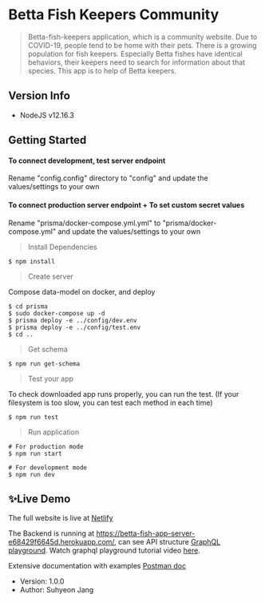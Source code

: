 # Betta Fish Keepers Community

> Betta-fish-keepers application, which is a community website. Due to COVID-19, people tend to be home with their pets. There is a growing population for fish keepers. Especially Betta fishes have identical behaviors, their keepers need to search for information about that species. This app is to help of Betta keepers.

## Version Info

- NodeJS v12.16.3

## Getting Started

#### To connect development, test server endpoint

Rename "config.config" directory to "config" and update the values/settings to your own

#### To connect production server endpoint + To set custom secret values

Rename "prisma/docker-compose.yml.yml" to "prisma/docker-compose.yml" and update the values/settings to your own

> Install Dependencies

```
$ npm install
```

> Create server

Compose data-model on docker, and deploy

```
$ cd prisma
$ sudo docker-compose up -d
$ prisma deploy -e ../config/dev.env
$ prisma deploy -e ../config/test.env
$ cd ..
```

> Get schema

```
$ npm run get-schema
```

> Test your app

To check downloaded app runs properly, you can run the test.
(If your filesystem is too slow, you can test each method in each time)

```
$ npm run test
```

> Run application

```
# For production mode
$ npm run start

# For development mode
$ npm run dev
```

## ✨Live Demo

The full website is live at [Netlify](https://betta-fish-community.netlify.app/)

The Backend is running at https://betta-fish-app-server-e68429f6645d.herokuapp.com/, can see API structure [GraphQL playground](https://betta-fish-app-server-e68429f6645d.herokuapp.com/graphql).
Watch graphql playground tutorial video [here](<https://suhypractice.s3.ap-northeast-2.amazonaws.com/shared/graphql-bettafish.mp4>).

Extensive documentation with examples [Postman doc](https://documenter.getpostman.com/view/8001436/T17CEALp)



- Version: 1.0.0
- Author: Suhyeon Jang
